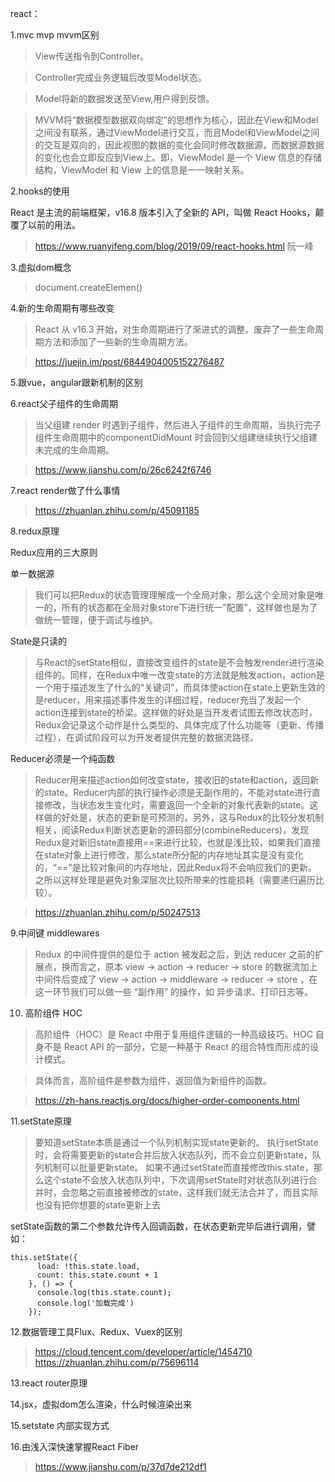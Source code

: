 react：

1.mvc  mvp  mvvm区别

>View传送指令到Controller。

>Controller完成业务逻辑后改变Model状态。

>Model将新的数据发送至View,用户得到反馈。

>MVVM将“数据模型数据双向绑定”的思想作为核心，因此在View和Model之间没有联系，通过ViewModel进行交互，而且Model和ViewModel之间的交互是双向的，因此视图的数据的变化会同时修改数据源，而数据源数据的变化也会立即反应到View上。即，ViewModel 是一个 View 信息的存储结构，ViewModel 和 View 上的信息是一一映射关系。

2.hooks的使用

React 是主流的前端框架，v16.8 版本引入了全新的 API，叫做 React Hooks，颠覆了以前的用法。

>https://www.ruanyifeng.com/blog/2019/09/react-hooks.html 阮一峰

3.虚拟dom概念
>document.createElemen()

4.新的生命周期有哪些改变
>React 从 v16.3 开始，对生命周期进行了渐进式的调整。废弃了一些生命周期方法和添加了一些新的生命周期方法。

>https://juejin.im/post/6844904005152276487

5.跟vue，angular跟新机制的区别

6.react父子组件的生命周期
>当父组建 render 时遇到子组件，然后进入子组件的生命周期，当执行完子组件生命周期中的componentDidMount 时会回到父组建继续执行父组建未完成的生命周期。

>https://www.jianshu.com/p/26c6242f6746

7.react render做了什么事情

>https://zhuanlan.zhihu.com/p/45091185

8.redux原理 

Redux应用的三大原则

单一数据源
>我们可以把Redux的状态管理理解成一个全局对象，那么这个全局对象是唯一的，所有的状态都在全局对象store下进行统一”配置”，这样做也是为了做统一管理，便于调试与维护。

State是只读的
>与React的setState相似，直接改变组件的state是不会触发render进行渲染组件的。同样，在Redux中唯一改变state的方法就是触发action，action是一个用于描述发生了什么的“关键词”，而具体使action在state上更新生效的是reducer，用来描述事件发生的详细过程，reducer充当了发起一个action连接到state的桥梁。这样做的好处是当开发者试图去修改状态时，Redux会记录这个动作是什么类型的、具体完成了什么功能等（更新、传播过程），在调试阶段可以为开发者提供完整的数据流路径。

Reducer必须是一个纯函数
>Reducer用来描述action如何改变state，接收旧的state和action，返回新的state。Reducer内部的执行操作必须是无副作用的，不能对state进行直接修改，当状态发生变化时，需要返回一个全新的对象代表新的state。这样做的好处是，状态的更新是可预测的，另外，这与Redux的比较分发机制相关，阅读Redux判断状态更新的源码部分(combineReducers)，发现Redux是对新旧state直接用==来进行比较，也就是浅比较，如果我们直接在state对象上进行修改，那么state所分配的内存地址其实是没有变化的，“==”是比较对象间的内存地址，因此Redux将不会响应我们的更新。之所以这样处理是避免对象深层次比较所带来的性能损耗（需要递归遍历比较）。 

>https://zhuanlan.zhihu.com/p/50247513

9.中间键 middlewares 
>Redux 的中间件提供的是位于 action 被发起之后，到达 reducer 之前的扩展点，换而言之，原本 view -> action -> reducer -> store 的数据流加上中间件后变成了 view -> action -> middleware -> reducer -> store ，在这一环节我们可以做一些 “副作用” 的操作，如 异步请求、打印日志等。


10. 高阶组件  HOC
>高阶组件（HOC）是 React 中用于复用组件逻辑的一种高级技巧。HOC 自身不是 React API 的一部分，它是一种基于 React 的组合特性而形成的设计模式。

>具体而言，高阶组件是参数为组件，返回值为新组件的函数。

>https://zh-hans.reactjs.org/docs/higher-order-components.html

11.setState原理
>要知道setState本质是通过一个队列机制实现state更新的。 执行setState时，会将需要更新的state合并后放入状态队列，而不会立刻更新state，队列机制可以批量更新state。
>如果不通过setState而直接修改this.state，那么这个state不会放入状态队列中，下次调用setState时对状态队列进行合并时，会忽略之前直接被修改的state，这样我们就无法合并了，而且实际也没有把你想要的state更新上去
 

setState函数的第二个参数允许传入回调函数，在状态更新完毕后进行调用，譬如：
```
this.setState({
      load: !this.state.load,
      count: this.state.count + 1
    }, () => {
      console.log(this.state.count);
      console.log('加载完成')
    });
```
   
12.数据管理工具Flux、Redux、Vuex的区别
>https://cloud.tencent.com/developer/article/1454710
>https://zhuanlan.zhihu.com/p/75696114

13.react router原理

14.jsx，虚拟dom怎么渲染，什么时候渲染出来

15.setstate  内部实现方式

16.由浅入深快速掌握React Fiber
> https://www.jianshu.com/p/37d7de212df1
